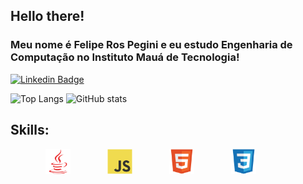 ## Hello there!
### Meu nome é Felipe Ros Pegini e eu estudo Engenharia de Computação no Instituto Mauá de Tecnologia!

[![Linkedin Badge](https://img.shields.io/badge/-FelipePegini-blue?style=flat-rounded-square&logo=Linkedin&logoColor=white&link=https://www.linkedin.com/in/felipe-ros-pegini-engenheiro-computacao)](https://www.linkedin.com/in/felipe-ros-pegini-engenheiro-computacao)


![Top Langs](https://github-readme-stats.vercel.app/api/top-langs/?username=Felipe-16&layout=compact&theme=synthwave)
![GitHub stats](https://github-readme-stats.vercel.app/api?username=Felipe-16&theme=synthwave&show_icons=true)

## Skills:
<p align="center">
    <img height="40" src="https://raw.githubusercontent.com/devicons/devicon/master/icons/java/java-plain.svg">
    &nbsp;&nbsp;&nbsp;&nbsp;&nbsp;&nbsp;&nbsp;&nbsp;&nbsp;&nbsp;&nbsp;&nbsp;&nbsp;
    <img height="40" src="https://raw.githubusercontent.com/devicons/devicon/master/icons/javascript/javascript-original.svg">
    &nbsp;&nbsp;&nbsp;&nbsp;&nbsp;&nbsp;&nbsp;&nbsp;&nbsp;&nbsp;&nbsp;&nbsp;&nbsp;
    <img height="40" src="https://raw.githubusercontent.com/devicons/devicon/master/icons/html5/html5-original.svg">
    &nbsp;&nbsp;&nbsp;&nbsp;&nbsp;&nbsp;&nbsp;&nbsp;&nbsp;&nbsp;&nbsp;&nbsp;&nbsp;
    <img height="40" src="https://raw.githubusercontent.com/devicons/devicon/master/icons/css3/css3-original.svg">
    &nbsp;&nbsp;&nbsp;&nbsp;&nbsp;&nbsp;&nbsp;&nbsp;&nbsp;&nbsp;&nbsp;&nbsp;&nbsp;
    
<!--
**Felipe-16/Felipe-16** is a ✨ _special_ ✨ repository because its `README.md` (this file) appears on your GitHub profile.

Here are some ideas to get you started:

- 🔭 I’m currently working on ...
- 🌱 I’m currently learning ...
- 👯 I’m looking to collaborate on ...
- 🤔 I’m looking for help with ...
- 💬 Ask me about ...
- 📫 How to reach me: ...
- 😄 Pronouns: ...
- ⚡ Fun fact: ...
-->
